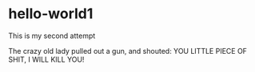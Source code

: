 # hello-world1
This is my second attempt

The crazy old lady pulled out a gun, and shouted: YOU LITTLE PIECE OF SHIT, I WILL KILL YOU!
